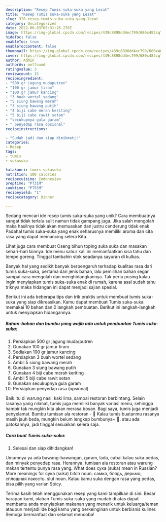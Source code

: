 ```yaml
---
description: "Resep Tumis suka-suka yang Lezat"
title: "Resep Tumis suka-suka yang Lezat"
slug: 320-resep-tumis-suka-suka-yang-lezat
category: Uncategorized
date: 2022-06-03T05:31:26.270Z
image: https://img-global.cpcdn.com/recipes/439c8898dd4ec799/680x482cq70/tumis-suka-suka-foto-resep-utama.jpg
hideToc: false
enableToc: true
enableTocContent: false
thumbnail: https://img-global.cpcdn.com/recipes/439c8898dd4ec799/680x482cq70/tumis-suka-suka-foto-resep-utama.jpg
cover: https://img-global.cpcdn.com/recipes/439c8898dd4ec799/680x482cq70/tumis-suka-suka-foto-resep-utama.jpg
author: Admin
authorAv: notfound
ratingvalue: 3
reviewcount: 15
recipeingredient:
- "500 gr jagung mudaputren"
- "100 gr jamur tiram"
- "100 gr jamur kancing"
- "3 buah wortel sedang"
- "5 siung bawang merah"
- "3 siung bawang putih"
- "4 biji cabe merah keriting"
- "5 biji cabe rawit setan"
- "secukupnya gula garam"
- " penyedap rasa opsional"
recipeinstructions:

- "Sudah jadi dan siap dinikmati!"
categories:
- Resep
tags:
- tumis
- sukasuka

katakunci: tumis sukasuka 
nutrition: 180 calories
recipecuisine: Indonesian
preptime: "PT31M"
cooktime: "PT55M"
recipeyield: "1"
recipecategory: Dinner

---
```





Sedang mencari ide resep tumis suka-suka yang unik? Cara membuatnya sangat tidak terlalu sulit namun tidak gampang juga. Jika salah mengolah maka hasilnya tidak akan memuaskan dan justru cenderung tidak enak. Padahal tumis suka-suka yang enak seharusnya memiliki aroma dan cita rasa yang dapat memancing selera Kita.





Lihat juga cara membuat Oseng bihun toping suka suka dan masakan sehari-hari lainnya. Ide menu sahur kali ini memanfaatkan sisa tahu dan tempe goreng. Tinggal tambahin stok seadanya sayuran di kulkas.

Banyak hal yang sedikit banyak berpengaruh terhadap kualitas rasa dari tumis suka-suka, pertama dari jenis bahan, lalu pemilihan bahan segar sampai cara mengolah dan menghidangkannya. Tak perlu pusing kalau ingin menyiapkan tumis suka-suka enak di rumah, karena asal sudah tahu triknya maka hidangan ini dapat menjadi sajian spesial.






Berikut ini ada beberapa tips dan trik praktis untuk membuat tumis suka-suka yang siap dikreasikan. Kamu dapat membuat Tumis suka-suka memakai 10 bahan dan 0 langkah pembuatan. Berikut ini langkah-langkah untuk menyiapkan hidangannya.

<!--inarticleads1-->

##### Bahan-bahan dan bumbu yang wajib ada untuk pembuatan Tumis suka-suka:

1. Persiapkan 500 gr jagung muda/putren
1. Gunakan 100 gr jamur tiram
1. Sediakan 100 gr jamur kancing
1. Persiapkan 3 buah wortel sedang
1. Ambil 5 siung bawang merah
1. Gunakan 3 siung bawang putih
1. Gunakan 4 biji cabe merah keriting
1. Ambil 5 biji cabe rawit setan
1. Gunakan secukupnya gula garam
1. Persiapkan  penyedap rasa (opsional)


Baik itu di warung nasi, kaki lima, sampai restoran berbintang. Selain rasanya yang nikmat, tumis juga memiliki banyak variasi menu, sehingga hampir tak mungkin kita akan merasa bosan. Bagi saya, tumis juga menjadi penyelamat. Bumbu tumisan ala restoran - 🍳 Kalau tumis buatanmu rasanya masih jauh beda, mungkin belum lengkap bumbunya~ 🍳. atau ada patokannya, jadi tinggal sesuaikan selera saja. 

<!--inarticleads2-->

##### Cara buat Tumis suka-suka:


1. Selesai dan siap dihidangkan!

Umumnya ya ada bawang-bawangan, garam, lada, cabai kalau suka pedas, dan minyak penyedap rasa. Herannya, tumisan ala restoran atau warung makan tertentu punya rasa yang. What does сука (suka) mean in Russian? More meanings for сука (suka) bitch noun. самка, блядь, дерьмо, сплошная пакость. slut noun. Kalau kamu suka dengan rasa yang pedas, bisa pilih yang varian Spicy. 

Terima kasih telah menggunakan resep yang kami tampilkan di sini. Besar harapan kami, olahan Tumis suka-suka yang mudah di atas dapat membantu anda menyiapkan makanan yang menarik untuk keluarga/teman ataupun menjadi ide bagi kamu yang berkeinginan untuk berbisnis kuliner. Semoga bermanfaat dan selamat mencoba!
